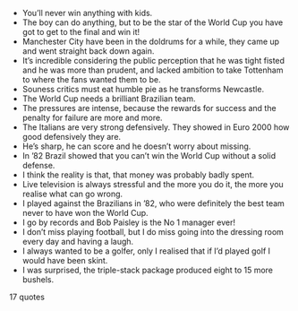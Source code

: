 - You’ll never win anything with kids.
 - The boy can do anything, but to be the star of the World Cup you have got to get to the final and win it!
 - Manchester City have been in the doldrums for a while, they came up and went straight back down again.
 - It’s incredible considering the public perception that he was tight fisted and he was more than prudent, and lacked ambition to take Tottenham to where the fans wanted them to be.
 - Souness critics must eat humble pie as he transforms Newcastle.
 - The World Cup needs a brilliant Brazilian team.
 - The pressures are intense, because the rewards for success and the penalty for failure are more and more.
 - The Italians are very strong defensively. They showed in Euro 2000 how good defensively they are.
 - He’s sharp, he can score and he doesn’t worry about missing.
 - In ’82 Brazil showed that you can’t win the World Cup without a solid defense.
 - I think the reality is that, that money was probably badly spent.
 - Live television is always stressful and the more you do it, the more you realise what can go wrong.
 - I played against the Brazilians in ’82, who were definitely the best team never to have won the World Cup.
 - I go by records and Bob Paisley is the No 1 manager ever!
 - I don’t miss playing football, but I do miss going into the dressing room every day and having a laugh.
 - I always wanted to be a golfer, only I realised that if I’d played golf I would have been skint.
 - I was surprised, the triple-stack package produced eight to 15 more bushels.

17 quotes